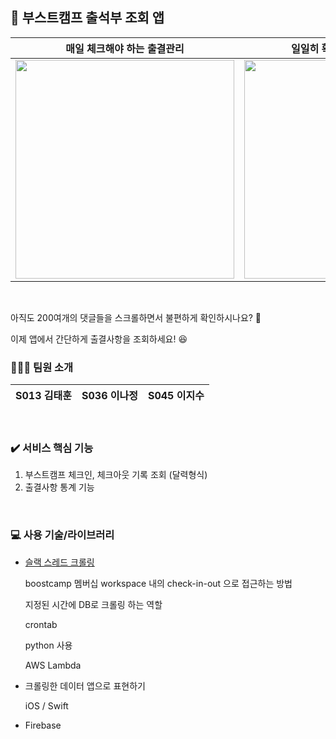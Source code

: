 ## 📝 부스트캠프 출석부 조회 앱

| 매일 체크해야 하는 출결관리 | 일일히 확인해야하는 번거로움 |
| :--------------------: | :------------------:|
| <img src="https://i.imgur.com/glxiMHT.png" width=350>|<img src="https://user-images.githubusercontent.com/72058473/134458800-65b9c534-aaee-4029-89b3-d7d1dbc56ba5.gif" width=350>|




<br>

아직도 200여개의 댓글들을 스크롤하면서 불편하게 확인하시나요? 🥲

이제 앱에서 간단하게 출결사항을 조회하세요! 😆
<br>

### 💁🏻‍♀️ 팀원 소개 

| S013 김태훈 | S036 이나정 | S045 이지수 |
| -------- | -------- | -------- |

<br>

### ✔️ 서비스 핵심 기능

1. 부스트캠프 체크인, 체크아웃 기록 조회 (달력형식)
2. 출결사항 통계 기능
<br>

### 💻  사용 기술/라이브러리

* [슬랙 스레드 크롤링](https://api.slack.com/)

  boostcamp 멤버십 workspace 내의 check-in-out 으로 접근하는 방법
  
  지정된 시간에 DB로 크롤링 하는 역할
  
  crontab
  
  python 사용
  
  AWS Lambda
  
* 크롤링한 데이터 앱으로 표현하기

  iOS / Swift
  
* Firebase

<br>
